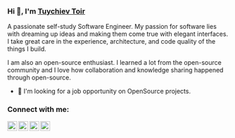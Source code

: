 ### Hi 👋, I'm [Tuychiev Toir][linkedin]

A passionate self-study Software Engineer. My passion for software lies with dreaming up ideas and making them come true with elegant interfaces. I take great care in the experience, architecture, and code quality of the things I build.

I am also an open-source enthusiast. I learned a lot from the open-source community and I love how collaboration and knowledge sharing happened through open-source.


- 💼 I'm looking for a job opportunity on OpenSource projects.

### Connect with me:

[<img align="left" alt="Toir's Telegram" width="22" src="https://cdn.jsdelivr.net/npm/simple-icons@v3/icons/telegram.svg" />][telegram]
[<img align="left" alt="Toir's Twitter" width="22" src="https://cdn.jsdelivr.net/npm/simple-icons@v3/icons/twitter.svg" />][twitter]
[<img align="left" alt="Toir's LinkedIn" width="22" src="https://cdn.jsdelivr.net/npm/simple-icons@v3/icons/linkedin.svg" />][linkedin]
[<img align="left" alt="Toir's Instagram" width="22" src="https://cdn.jsdelivr.net/npm/simple-icons@v3/icons/instagram.svg" />][instagram]

<!--📈 My GitHub Stats
<p align="center"> <img src="https://github-readme-stats.vercel.app/api?username=toir427&show_icons=true&theme=white" alt="toir427" />-->

[safenetpay]: https://www.safenetpay.com
[telegram]: https://t.me/toir427
[twitter]: https://twitter.com/toir427
[linkedin]: https://www.linkedin.com/in/toir427
[instagram]: https://www.instagram.com/toir427
